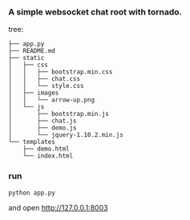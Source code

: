  ###  A simple websocket chat root with tornado.

 tree: 

    ├── app.py
    ├── README.md
    ├── static
    │   ├── css
    │   │   ├── bootstrap.min.css
    │   │   ├── chat.css
    │   │   └── style.css
    │   ├── images
    │   │   └── arrow-up.png
    │   └── js
    │       ├── bootstrap.min.js
    │       ├── chat.js
    │       ├── demo.js
    │       └── jquery-1.10.2.min.js
    └── templates
        ├── demo.html
        └── index.html

### run 
    python app.py
and open http://127.0.0.1:8003 


